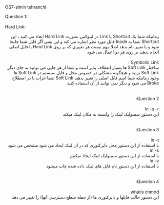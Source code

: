 OS7-simin tehranchi

Question 1:
<br>
<br>
Hard Link:
<div dir="rtl">
 زمانیکه شما یک Shortcut یا Link در لینوکس بصورت Hard Link ایجاد می کنید ، این Shortcut شما به Inode فایل مورد نظر اشاره می کند و این یعنی اگر فایل شما جابجا شود و یا تغییر نام بدهد اصلا مهم نیست  هر تغییری که بر روی Hard Link یا فایل اصلی انجام بدهید بر روی هر دو اعمال می شود


<br>
<br>
Symbolic Link :
<br>
<div dir="rtl">
  ساختار Soft Link ها بسیار انعطاف پذیر است و شما از هر جایی می توانید به جای دیگر Soft Link بزنید و هیچگونه مشکلی در خصوص محل و فایل سیستم در Soft Link ها وجود 
 زمانیکه شما اسم فایل اصلی را تغییر بدهید Soft Link شما خراب یا در اصطلاح Broke می شود و دیگر نمی توانید از آن استفاده کنید 
</div>
 <br>
  <br>
Question 2:
<br>
<br>
ln -s -r
<div dir="rtl">
  این دستور سمبولیک لینک را وابسته به مکان لینک میکند

</div>
<br>
  <br>
Question 3:
<br>
<br>
ln -t
<div dir="rtl">
با استفاده از این دستور محل دایرکتوری که در ان لینک ایجاد می شود مشخص می شود
</div>
ln -s
<div dir="rtl">
 با استفاده از این دستور سمبولیک لینک ایجاد میکنیم 
</div>
ln -v
<div dir="rtl">
 با استفاده از این دستور نام فایل های لینک داده شده چاپ میشود
</div>
  <br>
  <br>
Question 4:
<br>
<br>
whatis chmod
<div dir="rtl">
  این دستور حالت فایلها و دایرکتوری ها (از جمله سطح دسترسی آنها) را تغییر می دهد
</div>
